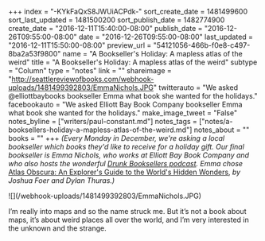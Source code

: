 +++
index = "-KYkFaQxS8JWUiACPdk-"
sort_create_date = 1481499600
sort_last_updated = 1481500200
sort_publish_date = 1482774900
create_date = "2016-12-11T15:40:00-08:00"
publish_date = "2016-12-26T09:55:00-08:00"
date = "2016-12-26T09:55:00-08:00"
last_updated = "2016-12-11T15:50:00-08:00"
preview_url = "54121056-466b-f0e8-c497-8ba2a53f9800"
name = "A Bookseller's Holiday: A mapless atlas of the weird"
title = "A Bookseller's Holiday: A mapless atlas of the weird"
subtype = "Column"
type = "notes"
link = ""
shareimage = "http://seattlereviewofbooks.com/webhook-uploads/1481499392803/EmmaNichols.JPG"
twitterauto = "We asked @elliottbaybooks bookseller Emma what book she wanted for the holidays."
facebookauto = "We asked Elliott Bay Book Company bookseller Emma what book she wanted for the holidays."
make_image_tweet = "False"
notes_byline = ["writers/paul-constant.md"]
notes_tags = ["notes/a-booksellers-holiday-a-mapless-atlas-of-the-weird.md"]
notes_about = ""
books = ""
+++
*(Every Monday in December, we're asking a local bookseller which books they'd like to receive for a holiday gift. Our final bookseller is Emma Nichols, who works at Elliott Bay Book Company and who also hosts the wonderful [Drunk Booksellers podcast](http://drunkbooksellers.libsyn.com/). Emma chose* [Atlas Obscura: An Explorer's Guide to the World's Hidden Wonders](http://www.elliottbaybook.com/book/9780761169086), *by Joshua Foer and Dylan Thuras.)*

<p class="image">![](/webhook-uploads/1481499392803/EmmaNichols.JPG)</p>

I’m really into maps and so the name struck me. But it’s not a book about maps, it’s about weird places all over the world, and I’m very interested in the unknown and the strange.
